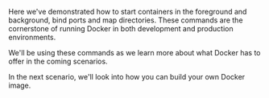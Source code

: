 Here we've demonstrated how to start containers in the foreground and background, bind ports and map directories. These commands are the cornerstone of running Docker in both development and production environments.

We'll be using these commands as we learn more about what Docker has to offer in the coming scenarios.

In the next scenario, we'll look into how you can build your own Docker image.